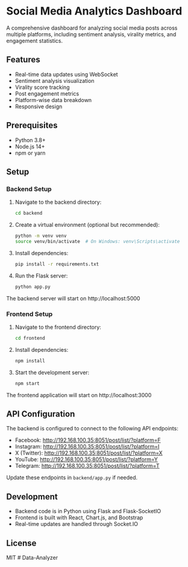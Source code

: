 # Social Media Analytics Dashboard

A comprehensive dashboard for analyzing social media posts across multiple platforms, including sentiment analysis, virality metrics, and engagement statistics.

## Features

- Real-time data updates using WebSocket
- Sentiment analysis visualization
- Virality score tracking
- Post engagement metrics
- Platform-wise data breakdown
- Responsive design

## Prerequisites

- Python 3.8+
- Node.js 14+
- npm or yarn

## Setup

### Backend Setup

1. Navigate to the backend directory:
   ```bash
   cd backend
   ```

2. Create a virtual environment (optional but recommended):
   ```bash
   python -m venv venv
   source venv/bin/activate  # On Windows: venv\Scripts\activate
   ```

3. Install dependencies:
   ```bash
   pip install -r requirements.txt
   ```

4. Run the Flask server:
   ```bash
   python app.py
   ```

The backend server will start on http://localhost:5000

### Frontend Setup

1. Navigate to the frontend directory:
   ```bash
   cd frontend
   ```

2. Install dependencies:
   ```bash
   npm install
   ```

3. Start the development server:
   ```bash
   npm start
   ```

The frontend application will start on http://localhost:3000

## API Configuration

The backend is configured to connect to the following API endpoints:
- Facebook: http://192.168.100.35:8051/post/list/?platform=F
- Instagram: http://192.168.100.35:8051/post/list/?platform=I
- X (Twitter): http://192.168.100.35:8051/post/list/?platform=X
- YouTube: http://192.168.100.35:8051/post/list/?platform=Y
- Telegram: http://192.168.100.35:8051/post/list/?platform=T

Update these endpoints in `backend/app.py` if needed.

## Development

- Backend code is in Python using Flask and Flask-SocketIO
- Frontend is built with React, Chart.js, and Bootstrap
- Real-time updates are handled through Socket.IO

## License

MIT #   D a t a - A n a l y z e r  
 